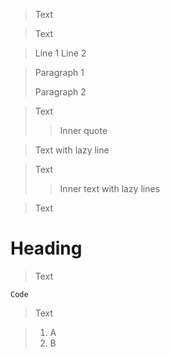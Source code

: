 > Text

  > Text

> Line 1
> Line 2

> Paragraph 1
> 
> Paragraph 2

> Text
>> Inner quote

> Text
with lazy line

> Text
>> Inner text
with lazy
> lines

> Text
# Heading
> Text
```
Code
```
> Text

> 1. A
> 2. B